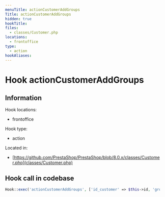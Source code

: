 ```yaml
---
menuTitle: actionCustomerAddGroups
Title: actionCustomerAddGroups
hidden: true
hookTitle: 
files:
  - classes/Customer.php
locations:
  - frontoffice
type:
  - action
hookAliases:
---
```


# Hook actionCustomerAddGroups

## Information

Hook locations: 
  - frontoffice

Hook type: 
  - action

Located in: 
  - [https://github.com/PrestaShop/PrestaShop/blob/8.0.x/classes/Customer.php](classes/Customer.php)

## Hook call in codebase

```php
Hook::exec('actionCustomerAddGroups', ['id_customer' => $this->id, 'groups' => $groups])
```
